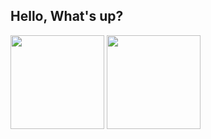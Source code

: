## Hello, What's up?
 <div>
  <img height="150em" src="https://github-readme-stats.vercel.app/api?username=EWE07&show_icons=true&theme=dark&include_all_commits=true&count_private=true"/>
  <img height="150em" src="https://github-readme-stats.vercel.app/api/top-langs/?username=EWE07&layout=compact&langs_count=7&theme=dark"/>
</div>
